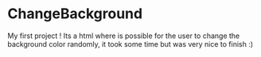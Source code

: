 # ChangeBackground
 My first project ! Its a html where is possible for the user to change the background color randomly, it took some time but was very nice to finish :)
